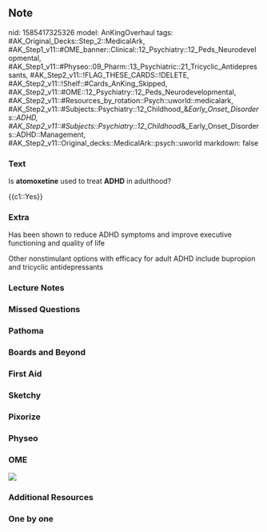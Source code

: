 ## Note
nid: 1585417325326
model: AnKingOverhaul
tags: #AK_Original_Decks::Step_2::MedicalArk, #AK_Step1_v11::#OME_banner::Clinical::12_Psychiatry::12_Peds_Neurodevelopmental, #AK_Step1_v11::#Physeo::09_Pharm::13_Psychiatric::21_Tricyclic_Antidepressants, #AK_Step2_v11::!FLAG_THESE_CARDS::!DELETE, #AK_Step2_v11::!Shelf::#Cards_AnKing_Skipped, #AK_Step2_v11::#OME::12_Psychiatry::12_Peds_Neurodevelopmental, #AK_Step2_v11::#Resources_by_rotation::Psych::uworld::medicalark, #AK_Step2_v11::#Subjects::Psychiatry::12_Childhood_&_Early_Onset_Disorders::ADHD, #AK_Step2_v11::#Subjects::Psychiatry::12_Childhood_&_Early_Onset_Disorders::ADHD::Management, #AK_Step2_v11::Original_decks::MedicalArk::psych::uworld
markdown: false

### Text
Is <b>atomoxetine</b> used to treat <b>ADHD</b> in adulthood?
<div>
  {{c1::Yes}}
</div>

### Extra
Has been shown to reduce ADHD symptoms and improve executive
functioning and quality of life
<div>
  Other nonstimulant options with efficacy for adult ADHD include
  bupropion and tricyclic antidepressants
</div>

### Lecture Notes


### Missed Questions


### Pathoma


### Boards and Beyond


### First Aid


### Sketchy


### Pixorize


### Physeo


### OME
<div class="ome-widget">
  <a href=
  "https://onlinemeded.org/spa/psychiatry/peds-neurodevelopmental/acquire?ref=anki">
  <img src="_OME_AnkiFlashcards_Lesson_5.png"></a>
</div>

### Additional Resources


### One by one

